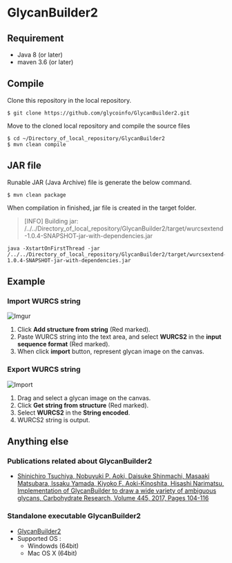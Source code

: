 # GlycanBuilder2
<!--
書いておくこと（書き終わったものは文頭に"*"を書いておく）

* 実行ファイルへのリンク（RINGSで公開されているもの, GLICで公開されているとのこと）
  64bitOSで実行することを想定して良さそう、32bitは考慮しない

* ビルドのやり方
* 実行ファイルの実行方法
* 論文の書誌情報
  マニュアルはどこかにあっただろうか？

* GUIの使用する場合の操作方法（必要最低限の操作は書いておいたほうがいいかもしれない）
* Import/Exportのやり方だけでも書いておく方がユーザビリティに富むと思われるが
-->

## Requirement
* Java 8 (or later)
* maven 3.6 (or later)

## Compile
Clone this repository in the local repository.
```
$ git clone https://github.com/glycoinfo/GlycanBuilder2.git
```

Move to the cloned local repository and compile the source files
```
$ cd ~/Directory_of_local_repository/GlycanBuilder2
$ mvn clean compile
```

## JAR file
Runable JAR (Java Archive) file is generate the below command.
```
$ mvn clean package
```

When compilation in finished, jar file is created in the target folder.
>[INFO] Building jar: /../../Directory_of_local_repository/GlycanBuilder2/target/wurcsextend-1.0.4-SNAPSHOT-jar-with-dependencies.jar

```
java -XstartOnFirstThread -jar /../../Directory_of_local_repository/GlycanBuilder2/target/wurcsextend-1.0.4-SNAPSHOT-jar-with-dependencies.jar
```

## Example

### Import WURCS string

![Imgur](https://i.imgur.com/6RcNetX.png)
1. Click **Add structure from string** (Red marked).
2. Paste WURCS string into the text area, and select **WURCS2** in the **input sequence format** (Red marked).
3. When click **import** button, represent glycan image on the canvas.

### Export WURCS string

![Import](https://i.imgur.com/6eQ1qkb.png)
1. Drag and select a glycan image on the canvas.
2. Click **Get string from structure** (Red marked).
3. Select **WURCS2** in the **String encoded**.
4. WURCS2 string is output.

## Anything else

### Publications related about GlycanBuilder2
* [Shinichiro Tsuchiya, Nobuyuki P. Aoki, Daisuke Shinmachi, Masaaki Matsubara, Issaku Yamada, Kiyoko F. Aoki-Kinoshita, Hisashi Narimatsu,
Implementation of GlycanBuilder to draw a wide variety of ambiguous glycans, Carbohydrate Research, Volume 445, 2017, Pages 104-116](https://www.sciencedirect.com/science/article/pii/S0008621516305316)

### Standalone executable GlycanBuilder2
* [GlycanBuilder2](http://www.rings.t.soka.ac.jp/downloads.html)
* Supported OS : 
  * Windowds (64bit)
  * Mac OS X (64bit)
